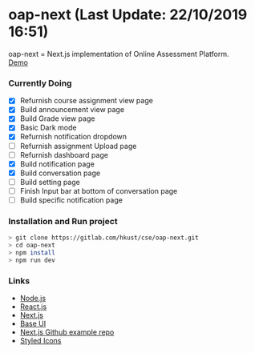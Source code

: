 # oap-next (Last Update: 22/10/2019 16:51)
oap-next = Next.js implementation of Online Assessment Platform.\
[Demo](https://oap-next.chrisliupascal.now.sh/)

### Currently Doing
* [x] Refurnish course assignment view page
* [x] Build announcement view page
* [x] Build Grade view page
* [x] Basic Dark mode
* [x] Refurnish notification dropdown
* [ ] Refurnish assignment Upload page
* [ ] Refurnish dashboard page
* [x] Build notification page
* [x] Build conversation page
* [ ] Build setting page
* [ ] Finish Input bar at bottom of conversation page
* [ ] Build specific notification page

### Installation and Run project
```sh
> git clone https://gitlab.com/hkust/cse/oap-next.git
> cd oap-next
> npm install
> npm run dev
```

### Links
* [Node.js](https://nodejs.org/en/)
* [React.js](https://reactjs.org/)
* [Next.js](https://nextjs.org/)
* [Base UI](https://baseweb.design/)
* [Next.js Github example repo](https://github.com/zeit/next.js/tree/canary/examples)
* [Styled Icons](https://styled-icons.js.org/)
